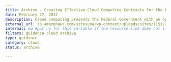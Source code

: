 ```yaml
---
title: Archive - Creating Effective Cloud Computing Contracts for the Federal Government
date: February 27, 2012
description: Cloud computing presents the Federal Government with an opportunity to transform its IT portfolio by giving agencies the ability to purchase a broad range of IT services in a utility-based model.
external_url: s3.amazonaws.com/sitesusa/wp-content/uploads/sites/1151/2016/10/cloudbestpractices.pdf
internal: no #put no for this variable if the resource link does not live on CIO.gov
filters: guidance cloud archive
type: guidance
category: cloud
status: archive

---
```

